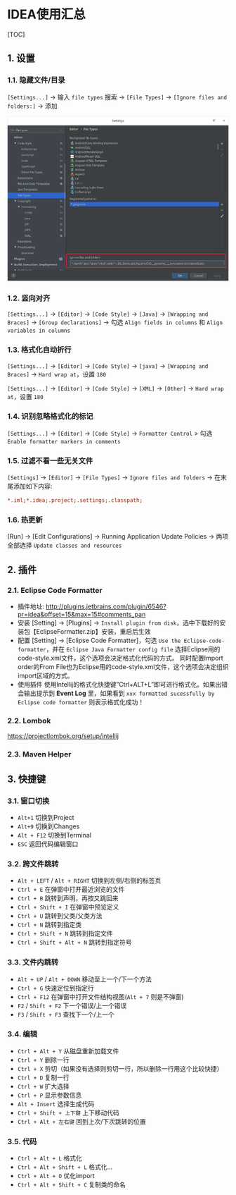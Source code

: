 # IDEA使用汇总

[TOC]

## 1. 设置

### 1.1. 隐藏文件/目录

`[Settings...]` -> 输入 `file types` 搜索 -> `[File Types]` -> `[Ignore files and folders:]` -> 添加

![隐藏文件](隐藏文件.png)

### 1.2. 竖向对齐

`[Settings...]` -> `[Editor]` -> `[Code Style]` -> `[Java]` -> `[Wrapping and Braces]` -> `[Group declarations]` -> 勾选 `Align fields in columns` 和 `Align variables in columns` 

### 1.3. 格式化自动折行

`[Settings...]` -> `[Editor]` -> `[Code Style]` -> `[java]` -> `[Wrapping and Braces]` -> `Hard wrap at`，设置 `180`

`[Settings...]` -> `[Editor]` -> `[Code Style]` -> `[XML]` -> `[Other]` -> `Hard wrap at`，设置 `180`

### 1.4. 识别忽略格式化的标记

`[Settings...]` -> `[Editor]` -> `[Code Style]` -> `Formatter Control` > 勾选 `Enable formatter markers in comments`


### 1.5. 过滤不看一些无关文件

`[Settings]` -> `[Editor]` -> `[File Types]` -> `Ignore files and folders` -> 在末尾添加如下内容:

```ini
*.iml;*.idea;.project;.settings;.classpath;
```

### 1.6. 热更新

[Run] -> [Edit Configurations] -> Running Application Update Policies -> 两项全部选择 `Update classes and resources`

## 2. 插件

### 2.1. Eclipse Code Formatter

- 插件地址:
  <http://plugins.jetbrains.com/plugin/6546?pr=idea&offset=15&max=15#comments_pan>
- 安装
  [Setting] -> [Plugins] -> `Install plugin from disk`，选中下载好的安装包【EclipseFormatter.zip】安装，重启后生效
- 配置
  [Setting] -> [Eclipse Code Formatter]，勾选 `Use the Eclipse-code-formatter`，并在 `Eclipse Java Formatter config file` 选择Eclipse用的code-style.xml文件，这个选项会决定格式化代码的方式。
  同时配置Import order的From File也为Eclipse用的code-style.xml文件，这个选项会决定组织import区域的方式。
- 使用插件
  使用Intellij的格式化快捷键”Ctrl+ALT+L”即可进行格式化。如果出错会输出提示到 **Event Log** 里，如果看到 `xxx formatted sucessfully by Eclipse code formatter` 则表示格式化成功！

### 2.2. Lombok

<https://projectlombok.org/setup/intellij>

### 2.3. Maven Helper

## 3. 快捷键

### 3.1. 窗口切换

- `Alt+1` 切换到Project
- `Alt+9` 切换到Changes
- `Alt + F12` 切换到Terminal
- `ESC` 返回代码编辑窗口

### 3.2. 跨文件跳转

- `Alt + LEFT` / `Alt + RIGHT` 切换到左侧/右侧的标签页
- `Ctrl + E` 在弹窗中打开最近浏览的文件
- `Ctrl + B` 跳转到声明，再按又跳回来
- `Ctrl + Shift + I` 在弹窗中预览定义
- `Ctrl + U` 跳转到父类/父类方法
- `Ctrl + N` 跳转到指定类
- `Ctrl + Shift + N` 跳转到指定文件
- `Ctrl + Shift + Alt + N` 跳转到指定符号

### 3.3. 文件内跳转

- `Alt + UP` / `Alt + DOWN` 移动至上一个/下一个方法
- `Ctrl + G` 快速定位到指定行
- `Ctrl + F12` 在弹窗中打开文件结构视图(`Alt + 7` 则是不弹窗)
- `F2` / `Shift + F2` 下一个错误/上一个错误
- `F3` / `Shift + F3` 查找下一个/上一个

### 3.4. 编辑

- `Ctrl + Alt + Y` 从磁盘重新加载文件
- `Ctrl + Y` 删除一行
- `Ctrl + X` 剪切（如果没有选择则剪切一行，所以删除一行用这个比较快捷）
- `Ctrl + D` 复制一行
- `Ctrl + W` 扩大选择
- `Ctrl + P` 显示参数信息
- `Alt + Insert` 选择生成代码
- `Ctrl + Shift + 上下键`   上下移动代码
- `Ctrl + Alt + 左右键` 回到上次/下次跳转的位置

### 3.5. 代码

- `Ctrl + Alt + L` 格式化
- `Ctrl + Alt + Shift + L` 格式化...
- `Ctrl + Alt + O` 优化import
- `Ctrl + Alt + Shift + C` 复制类的命名
